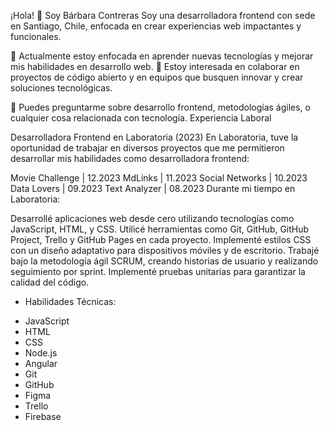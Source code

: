 ¡Hola! 👋 Soy Bárbara Contreras
Soy una desarrolladora frontend con sede en Santiago, Chile, enfocada en crear experiencias web impactantes y funcionales.

🌱 Actualmente estoy enfocada en aprender nuevas tecnologías y mejorar mis habilidades en desarrollo web.
👯 Estoy interesada en colaborar en proyectos de código abierto y en equipos que busquen innovar y crear soluciones tecnológicas.

💬 Puedes preguntarme sobre desarrollo frontend, metodologías ágiles, o cualquier cosa relacionada con tecnología.
Experiencia Laboral

Desarrolladora Frontend en Laboratoria (2023)
En Laboratoria, tuve la oportunidad de trabajar en diversos proyectos que me permitieron desarrollar mis habilidades como desarrolladora frontend:

Movie Challenge | 12.2023
MdLinks | 11.2023
Social Networks | 10.2023
Data Lovers | 09.2023
Text Analyzer | 08.2023
Durante mi tiempo en Laboratoria:

Desarrollé aplicaciones web desde cero utilizando tecnologías como JavaScript, HTML, y CSS.
Utilicé herramientas como Git, GitHub, GitHub Project, Trello y GitHub Pages en cada proyecto.
Implementé estilos CSS con un diseño adaptativo para dispositivos móviles y de escritorio.
Trabajé bajo la metodología ágil SCRUM, creando historias de usuario y realizando seguimiento por sprint.
Implementé pruebas unitarias para garantizar la calidad del código.
* Habilidades Técnicas:
 - JavaScript
 - HTML
 - CSS
 - Node.js
 - Angular
 - Git
 - GitHub
 - Figma
 - Trello
 - Firebase
